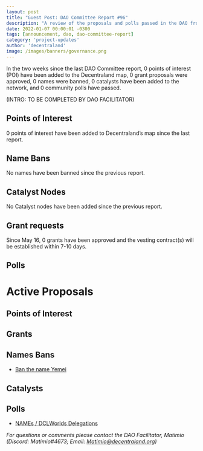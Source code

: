 ```yaml
---
layout: post
title: "Guest Post: DAO Committee Report #96"
description: "A review of the proposals and polls passed in the DAO from May 16 through May 31".
date: 2022-01-07 00:00:01 -0300
tags: [announcement, dao, dao-committee-report]
category: 'project-updates'
author: 'decentraland'
image: /images/banners/governance.png
---
```


In the two weeks since the last DAO Committee report, 0 points of interest (POI) have been added to the Decentraland map, 0 grant proposals were approved, 0 names were banned, 0 catalysts have been added to the network, and 0 community polls have passed.

(INTRO: TO BE COMPLETED BY DAO FACILITATOR)

## Points of Interest
0 points of interest have been added to Decentraland’s map since the last report.


## Name Bans

No names have been banned since the previous report.

## Catalyst Nodes
No Catalyst nodes have been added since the previous report.


## Grant requests
Since May 16, 0 grants have been approved and the vesting contract(s) will be established within 7-10 days.


## Polls


# Active Proposals

## Points of Interest


## Grants


## Names Bans

* [Ban the name Yemei](https://governance.decentraland.org/proposal/?id=0c09d218-da2d-49dc-83bd-14500e9ce999)

## Catalysts


## Polls

* [NAMEs / DCLWorlds Delegations](https://governance.decentraland.org/proposal/?id=f0d29024-3cb8-43a3-9569-c9919363ee01)

*For questions or comments please contact the DAO Facilitator, Matimio (Discord: Matimio#4673; Email: [Matimio@decentraland.org](mailto:Matimio@decentraland.org))*